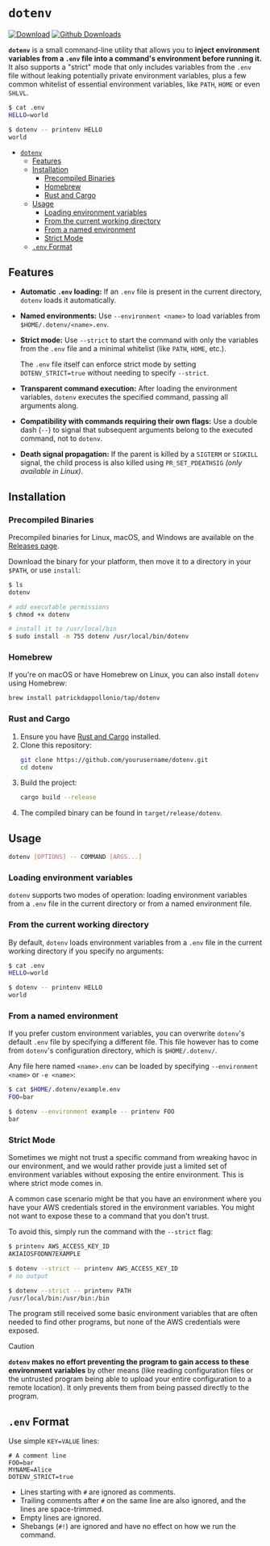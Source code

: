 # `dotenv`

[![Download](https://img.shields.io/badge/download-here-brightgreen?logo=github)](https://github.com/patrickdappollonio/dotenv/releases)
[![Github Downloads](https://img.shields.io/github/downloads/patrickdappollonio/dotenv/total?color=orange&label=github%20downloads&logo=github)](https://github.com/patrickdappollonio/dotenv/releases)

**`dotenv`** is a small command-line utility that allows you to **inject environment variables from a `.env` file into a command's environment before running it.** It also supports a "strict" mode that only includes variables from the `.env` file without leaking potentially private environment variables, plus a few common whitelist of essential environment variables, like `PATH`, `HOME` or even `SHLVL`.

```bash
$ cat .env
HELLO=world

$ dotenv -- printenv HELLO
world
```

- [`dotenv`](#dotenv)
  - [Features](#features)
  - [Installation](#installation)
    - [Precompiled Binaries](#precompiled-binaries)
    - [Homebrew](#homebrew)
    - [Rust and Cargo](#rust-and-cargo)
  - [Usage](#usage)
    - [Loading environment variables](#loading-environment-variables)
    - [From the current working directory](#from-the-current-working-directory)
    - [From a named environment](#from-a-named-environment)
    - [Strict Mode](#strict-mode)
  - [`.env` Format](#env-format)

## Features

- **Automatic `.env` loading:**
  If an `.env` file is present in the current directory, `dotenv` loads it automatically.

- **Named environments:**
  Use `--environment <name>` to load variables from `$HOME/.dotenv/<name>.env`.

- **Strict mode:**
  Use `--strict` to start the command with only the variables from the `.env` file and a minimal whitelist (like `PATH`, `HOME`, etc.).

  The `.env` file itself can enforce strict mode by setting `DOTENV_STRICT=true` without needing to specify `--strict`.

- **Transparent command execution:**
  After loading the environment variables, `dotenv` executes the specified command, passing all arguments along.

- **Compatibility with commands requiring their own flags:**
  Use a double dash (`--`) to signal that subsequent arguments belong to the executed command, not to `dotenv`.

- **Death signal propagation:**
  If the parent is killed by a `SIGTERM` or `SIGKILL` signal, the child process is also killed using `PR_SET_PDEATHSIG` *(only available in Linux)*.

## Installation

### Precompiled Binaries

Precompiled binaries for Linux, macOS, and Windows are available on the [Releases page](https://github.com/patrickdappollonio/dotenv/releases).

Download the binary for your platform, then move it to a directory in your `$PATH`, or use `install`:

```bash
$ ls
dotenv

# add executable permissions
$ chmod +x dotenv

# install it to /usr/local/bin
$ sudo install -m 755 dotenv /usr/local/bin/dotenv
```

### Homebrew

If you're on macOS or have Homebrew on Linux, you can also install `dotenv` using Homebrew:

```bash
brew install patrickdappollonio/tap/dotenv
```

### Rust and Cargo

1. Ensure you have [Rust and Cargo](https://www.rust-lang.org/tools/install) installed.
2. Clone this repository:
   ```bash
   git clone https://github.com/yourusername/dotenv.git
   cd dotenv
   ```
3. Build the project:
   ```bash
   cargo build --release
   ```
4. The compiled binary can be found in `target/release/dotenv`.

## Usage

```bash
dotenv [OPTIONS] -- COMMAND [ARGS...]
```

### Loading environment variables

`dotenv` supports two modes of operation: loading environment variables from a `.env` file in the current directory or from a named environment file.

### From the current working directory

By default, `dotenv` loads environment variables from a `.env` file in the current working directory if you specify no arguments:

```bash
$ cat .env
HELLO=world

$ dotenv -- printenv HELLO
world
```

### From a named environment

If you prefer custom environment variables, you can overwrite `dotenv`'s default `.env` file by specifying a different file. This file however has to come from `dotenv`'s configuration directory, which is `$HOME/.dotenv/`.

Any file here named `<name>.env` can be loaded by specifying `--environment <name>` or `-e <name>`:

```bash
$ cat $HOME/.dotenv/example.env
FOO=bar

$ dotenv --environment example -- printenv FOO
bar
```

### Strict Mode

Sometimes we might not trust a specific command from wreaking havoc in our environment, and we would rather provide just a limited set of environment variables without exposing the entire environment. This is where strict mode comes in.

A common case scenario might be that you have an environment where you have your AWS credentials stored in the environment variables. You might not want to expose these to a command that you don't trust.

To avoid this, simply run the command with the `--strict` flag:

```bash
$ printenv AWS_ACCESS_KEY_ID
AKIAIOSFODNN7EXAMPLE

$ dotenv --strict -- printenv AWS_ACCESS_KEY_ID
# no output

$ dotenv --strict -- printenv PATH
/usr/local/bin:/usr/bin:/bin
```

The program still received some basic environment variables that are often needed to find other programs, but none of the AWS credentials were exposed.

> [!CAUTION]
> **`dotenv` makes no effort preventing the program to gain access to these environment variables** by other means (like reading configuration files or the untrusted program being able to upload your entire configuration to a remote location).
> It only prevents them from being passed directly to the program.

## `.env` Format

Use simple `KEY=VALUE` lines:

```env
# A comment line
FOO=bar
MYNAME=Alice
DOTENV_STRICT=true
```

- Lines starting with `#` are ignored as comments.
- Trailing comments after `#` on the same line are also ignored, and the lines are space-trimmed.
- Empty lines are ignored.
- Shebangs (`#!`) are ignored and have no effect on how we run the command.
